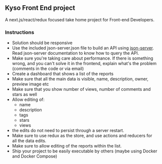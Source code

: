 ## Kyso Front End project

A next.js/react/redux focused take home project for Front-end Developers.

### Instructions

- Solution should be responsive
- Use the included json-server.json file to build an API using [json-server](https://github.com/typicode/json-server). Read json-server documentation to know how to query the API.
- Make sure you're taking care about performance. If there is something wrong, and you can't solve it in the frontend, explain what's the problem (comments in the code or via email)
- Create a dashboard that shows a list of the reports
- Make sure that all the main data is visible, name, description, owner, preview image etc
- Make sure that you show number of views, number of comments and stars as well
- Allow editing of:
  - name
  - description
  - tags
  - stars
  - views
- the edits do not need to persist through a server restart.
- Make sure to use redux as the store, and use actions and reducers for all the data edits.
- Make sure to allow editing of the reports within the list.
- Ship your project to be easily executable by others (maybe using Docker and Docker Compose)
